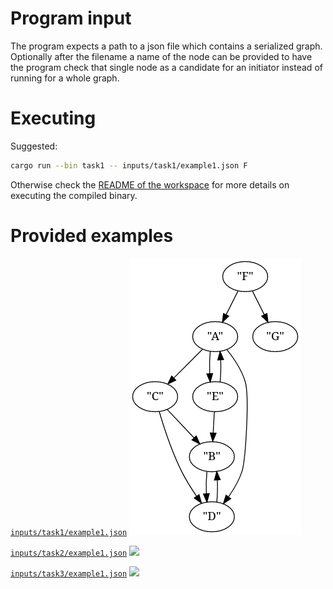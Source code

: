 # Program input

The program expects a path to a json file which contains a serialized graph.
Optionally after the filename a name of the node can be provided to have the
program check that single node as a candidate for an initiator instead of
running for a whole graph.

# Executing

Suggested:
```sh
cargo run --bin task1 -- inputs/task1/example1.json F
```

Otherwise check the [README of the workspace](../README.md) for more details on
executing the compiled binary.

# Provided examples

[`inputs/task1/example1.json`](inputs/task1/example1.json)
![](inputs/task1/example1.png)

[`inputs/task2/example1.json`](inputs/task2/example1.json)
![](inputs/task2/example1.png)

[`inputs/task3/example1.json`](inputs/task3/example1.json)
![](inputs/task3/example1.png)